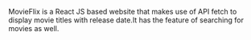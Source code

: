 
MovieFlix is a React JS based website that makes use of API fetch to display movie titles with release date.It has the feature of searching for movies as well.
